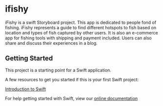 # ifishy

iFishy is a swift Storyboard project.
This app is dedicated to people fond of fishing. 
iFishy represents a guide to find different hotspots to fish based on location and types of fish captured by other users.
It is also an e-commerce app for fishing tools with shipping and payment included.
Users can also share and discuss their experiences in a blog.

## Getting Started

This project is a starting point for a Swift application.


A few resources to get you started if this is your first Swift project:

[Introduction to Swift](https://developer.apple.com/swift/)

For help getting started with Swift, view our
[online documentation](https://developer.apple.com/documentation/swift)

